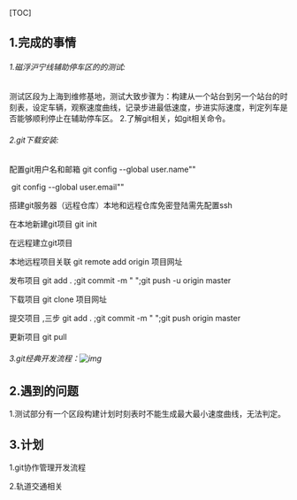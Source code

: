 [TOC]

## 1.完成的事情

######  1.磁浮沪宁线辅助停车区的的测试:

测试区段为上海到维修基地，测试大致步骤为：构建从一个站台到另一个站台的时刻表，设定车辆，观察速度曲线，记录步进最低速度，步进实际速度，判定列车是否能够顺利停止在辅助停车区。
 2.了解git相关，如git相关命令。

###### 2.git下载安装:

配置git用户名和邮箱    git config --global user.name""

​                                           git config --global user.email""

搭建git服务器（远程仓库）本地和远程仓库免密登陆需先配置ssh

在本地新建git项目           git init

在远程建立git项目       

本地远程项目关联            git remote add origin 项目网址

发布项目                             git add .  ;git commit -m "   ";git push -u  origin master

下载项目                              git clone 项目网址

提交项目 ,三步                    git add .  ;git commit -m "   ";git push  origin master

更新项目                               git pull 

###### 3.git经典开发流程：![img](https://images2017.cnblogs.com/blog/855959/201712/855959-20171205092943722-1789808260.png)





## 2.遇到的问题

 1.测试部分有一个区段构建计划时刻表时不能生成最大最小速度曲线，无法判定。



## 3.计划

1.git协作管理开发流程

2.轨道交通相关